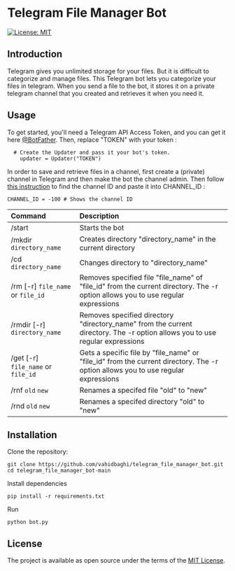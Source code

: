 # Telegram File Manager Bot
[![License: MIT](https://img.shields.io/badge/License-MIT-green.svg)](https://opensource.org/licenses/MIT)

## Introduction
Telegram gives you unlimited storage for your files. But it is difficult to categorize and manage files. 
This Telegram bot lets you categorize your files in telegram. When you send a file to the bot, it stores it on a private telegram channel that you created and retrieves it when you need it.

## Usage
To get started, you'll need a Telegram API Access Token, and you can get it here [@BotFather](https://t.me/botfather). Then, replace "TOKEN" with your token :
```
  # Create the Updater and pass it your bot's token.
    updater = Updater("TOKEN")
```
In order to save and retrieve files in a channel, first create a (private) channel in Telegram and then make the bot the channel admin. Then follow [this instruction](https://gist.github.com/mraaroncruz/e76d19f7d61d59419002db54030ebe35) to find the channel ID and paste it into CHANNEL_ID :
```
CHANNEL_ID = -100 # Shows the channel ID
```

| Command                            | Description |
|:---------------------------------- |:-------------|
| /start                             | Starts the bot |
| /mkdir `directory_name`            | Creates directory "directory_name" in the current directory|
| /cd `directory_name`               | Changes directory to "directory_name"|
| /rm [-r] `file_name` or `file_id`  | Removes specified file "file_name" of "file_id" from the current directory. The -r option allows you to use regular expressions
| /rmdir [-r] `directory_name`       | Removes specified directory "directory_name" from the current directory. The -r option allows you to use regular expressions|
| /get [-r] `file_name` or `file_id` | Gets a specific file by "file_name" or "file_id" from the current directory. The -r option allows you to use regular expressions|
| /rnf `old` `new`                   | Renames a specifed file "old" to "new"|
| /rnd `old` `new`                   | Renames a specifed directory "old" to "new"|
## Installation

Clone the repository:

```
git clone https://github.com/vahidbaghi/telegram_file_manager_bot.git
cd telegram_file_manager_bot-main
```

Install dependencies

```
pip install -r requirements.txt
```
Run
```
python bot.py
```
## License

The project is available as open source under the terms of the [MIT License](https://opensource.org/licenses/MIT).
